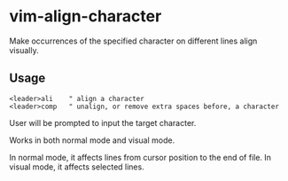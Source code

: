 # vim-align-character

Make occurrences of the specified character on different lines align visually.

## Usage

```viml
<leader>ali    " align a character 
<leader>comp   " unalign, or remove extra spaces before, a character
```

User will be prompted to input the target character.

Works in both normal mode and visual mode.

In normal mode, it affects lines from cursor position to the end of file.
In visual mode, it affects selected lines.
